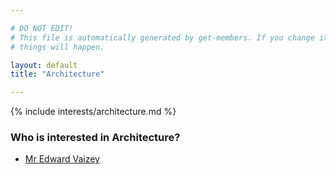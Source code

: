 ```yaml
---

# DO NOT EDIT!
# This file is automatically generated by get-members. If you change it, bad
# things will happen.

layout: default
title: "Architecture"

---
```


{% include interests/architecture.md %}

### Who is interested in Architecture?


* [Mr Edward Vaizey](members/mr-edward-vaizey.html)
